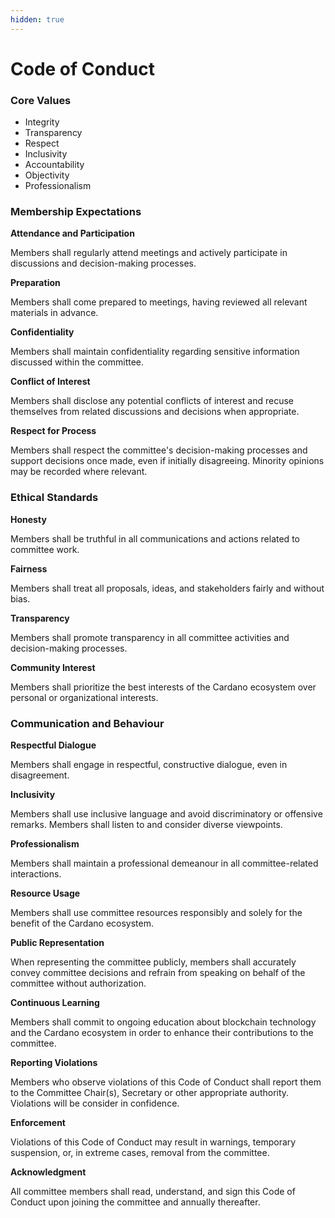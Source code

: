 ```yaml
---
hidden: true
---
```


# Code of Conduct

### **Core Values**

* Integrity
* Transparency
* Respect
* Inclusivity
* Accountability
* Objectivity
* Professionalism

### **Membership Expectations**

**Attendance and Participation**

Members shall regularly attend meetings and actively participate in discussions and decision-making processes.

**Preparation**

Members shall come prepared to meetings, having reviewed all relevant materials in advance.

**Confidentiality**

Members shall maintain confidentiality regarding sensitive information discussed within the committee.

**Conflict of Interest**

Members shall disclose any potential conflicts of interest and recuse themselves from related discussions and decisions when appropriate.

**Respect for Process**

Members shall respect the committee's decision-making processes and support decisions once made, even if initially disagreeing.  Minority opinions may be recorded where relevant.

### **Ethical Standards**

**Honesty**

Members shall be truthful in all communications and actions related to committee work.

**Fairness**

Members shall treat all proposals, ideas, and stakeholders fairly and without bias.

**Transparency**

Members shall promote transparency in all committee activities and decision-making processes.

**Community Interest**

Members shall prioritize the best interests of the Cardano ecosystem over personal or organizational interests.

### **Communication and Behaviour**

**Respectful Dialogue**

Members shall engage in respectful, constructive dialogue, even in disagreement.

**Inclusivity**

Members shall use inclusive language and avoid discriminatory or offensive remarks. Members shall  listen to and consider diverse viewpoints.

**Professionalism**

Members shall maintain a professional demeanour in all committee-related interactions.

**Resource Usage**

Members shall use committee resources responsibly and solely for the benefit of the Cardano ecosystem.

**Public Representation**

When representing the committee publicly, members shall accurately convey committee decisions and refrain from speaking on behalf of the committee without authorization.

**Continuous Learning**

Members shall commit to ongoing education about blockchain technology and the Cardano ecosystem in order to enhance their contributions to the committee.

**Reporting Violations**

Members who observe violations of this Code of Conduct shall report them to the Committee Chair(s), Secretary or other appropriate authority. Violations will be consider in confidence.

**Enforcement**

Violations of this Code of Conduct may result in warnings, temporary suspension, or, in extreme cases, removal from the committee.

**Acknowledgment**

All committee members shall read, understand, and sign this Code of Conduct upon joining the committee and annually thereafter.
